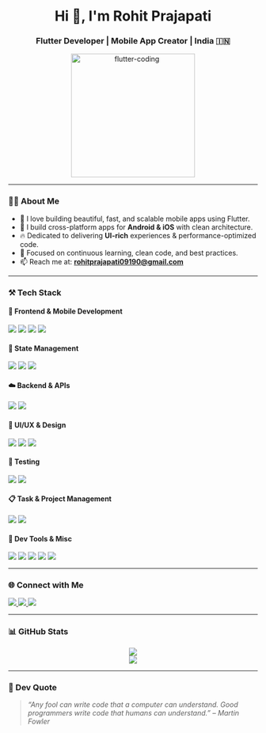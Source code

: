 <h1 align="center">Hi 👋, I'm Rohit Prajapati</h1>
<h3 align="center">Flutter Developer | Mobile App Creator | India 🇮🇳</h3>

<p align="center">
  <img src="https://cdn.dribbble.com/users/1162077/screenshots/3848914/programmer.gif" width="250" alt="flutter-coding" />
</p>

---

### 👨‍💻 About Me

- 💙 I love building beautiful, fast, and scalable mobile apps using Flutter.
- 📱 I build cross-platform apps for **Android & iOS** with clean architecture.
- 🔥 Dedicated to delivering **UI-rich** experiences & performance-optimized code.
- 🧠 Focused on continuous learning, clean code, and best practices.
- 📫 Reach me at: **rohitprajapati09190@gmail.com**

---

### ⚒️ Tech Stack

#### 🧱 Frontend & Mobile Development
<p>
  <img src="https://img.shields.io/badge/Flutter-02569B?style=for-the-badge&logo=flutter&logoColor=white"/>
  <img src="https://img.shields.io/badge/Dart-0175C2?style=for-the-badge&logo=dart&logoColor=white"/>
  <img src="https://img.shields.io/badge/iOS-000000?style=for-the-badge&logo=apple&logoColor=white"/>
  <img src="https://img.shields.io/badge/Android-3DDC84?style=for-the-badge&logo=android&logoColor=white"/>
</p>

#### 🔌 State Management
<p>
  <img src="https://img.shields.io/badge/Provider-009688?style=for-the-badge&logo=provider&logoColor=white"/>
  <img src="https://img.shields.io/badge/GetX-607D8B?style=for-the-badge&logo=flutter&logoColor=white"/>
  <img src="https://img.shields.io/badge/Bloc-0047AB?style=for-the-badge&logo=bloc&logoColor=white"/>
</p>

#### ☁️ Backend & APIs
<p>
  <img src="https://img.shields.io/badge/Firebase-ffca28?style=for-the-badge&logo=firebase&logoColor=black"/>
  <img src="https://img.shields.io/badge/REST%20API-00599C?style=for-the-badge&logo=postman&logoColor=white"/>
<!--   <img src="https://img.shields.io/badge/Node.js-339933?style=for-the-badge&logo=nodedotjs&logoColor=white"/> -->
</p>

#### 🎨 UI/UX & Design
<p>
  <img src="https://img.shields.io/badge/MaterialUI-0081CB?style=for-the-badge&logo=material-ui&logoColor=white"/>
  <img src="https://img.shields.io/badge/GoogleFonts-4285F4?style=for-the-badge&logo=google&logoColor=white"/>
  <img src="https://img.shields.io/badge/Figma-F24E1E?style=for-the-badge&logo=figma&logoColor=white"/>
</p>

#### 🧪 Testing
<p>
  <img src="https://img.shields.io/badge/FlutterTest-02569B?style=for-the-badge&logo=flutter&logoColor=white"/>
  <img src="https://img.shields.io/badge/Mockito-FF6F00?style=for-the-badge&logo=google&logoColor=white"/>
</p>

#### 📋 Task & Project Management
<p>
  <img src="https://img.shields.io/badge/Jira-0052CC?style=for-the-badge&logo=jira&logoColor=white"/>
  <img src="https://img.shields.io/badge/Trello-0079BF?style=for-the-badge&logo=trello&logoColor=white"/>
</p>

#### 🧰 Dev Tools & Misc
<p>
  <img src="https://img.shields.io/badge/Git-F05032?style=for-the-badge&logo=git&logoColor=white"/>
  <img src="https://img.shields.io/badge/GitHub-181717?style=for-the-badge&logo=github&logoColor=white"/>
  <img src="https://img.shields.io/badge/VSCode-007ACC?style=for-the-badge&logo=visualstudiocode&logoColor=white"/>
  <img src="https://img.shields.io/badge/Postman-FF6C37?style=for-the-badge&logo=postman&logoColor=white"/>
  <img src="https://img.shields.io/badge/Slack-4A154B?style=for-the-badge&logo=slack&logoColor=white"/>
</p>

---

### 🌐 Connect with Me

<p>
  <a href="https://rohit-portfolio.vercel.app" target="https://portfolio-db7ad.web.app/">
    <img src="https://img.shields.io/badge/Portfolio-000000?style=for-the-badge&logo=vercel&logoColor=white"/>
  </a>
  <a href="https://www.linkedin.com/in/rohitprajapati09190/" target="_blank">
    <img src="https://img.shields.io/badge/LinkedIn-0077B5?style=for-the-badge&logo=linkedin&logoColor=white"/>
  </a>
  <a href="https://www.naukri.com/mnjuser/profile" target="_blank">
    <img src="https://img.shields.io/badge/Naukri-4CAF50?style=for-the-badge&logo=naukri&logoColor=white"/>
  </a>
</p>

---

### 📊 GitHub Stats

<p align="center">
  <img src="https://github-readme-stats.vercel.app/api?username=rohitprajapati-bit&show_icons=true&theme=tokyonight&hide_border=true" />
  <br />
  <img src="https://github-readme-stats.vercel.app/api/top-langs/?username=rohitprajapati-bit&layout=compact&theme=tokyonight&hide_border=true" />
</p>

---

### 💬 Dev Quote

> _“Any fool can write code that a computer can understand. Good programmers write code that humans can understand.” – Martin Fowler_

